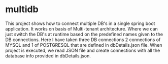 # multidb
This project shows how to connect multiple DB's in a single spring boot application. It works on basis of Multi-tenant architecture.
Where we can just switch the DB's at runtime based on the predefined names given to the DB connections. 
Here I have taken three DB connections 2 connections of MYSQL and 1 of POSTGRESQL that are defined in dbDetails.json file.
When project is executed, we read JSON file and create connections with all the database info provided in dbDetails.json.
